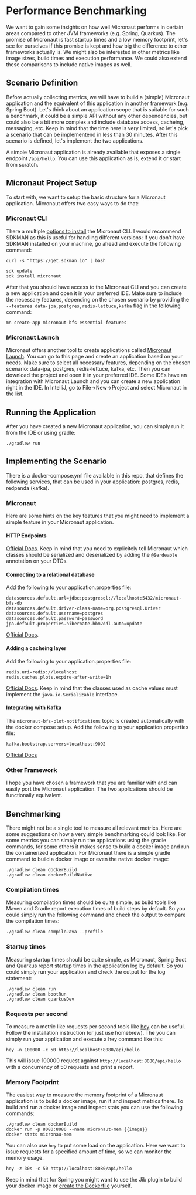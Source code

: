 # Performance Benchmarking

We want to gain some insights on how well Micronaut performs in certain areas compared to other JVM frameworks (e.g. Spring, Quarkus). The promise of Micronaut is fast startup times and a low memory footprint, let's see for ourselves if this promise is kept and how big the difference to other frameworks actually is. We might also be interested in other metrics like image sizes, build times and execution performance. We could also extend these comparisons to include native images as well.

## Scenario Definition
Before actually collecting metrics, we will have to build a (simple) Micronaut application and the equivalent of this application in another framework (e.g. Spring Boot). Let's think about an application scope that is suitable for such a benchmark, it could be a simple API without any other dependencies, but could also be a bit more complex and include database access, cacheing, messaging, etc. Keep in mind that the time here is very limited, so let's pick a scenario that can be implementend in less than 30 minutes.
After this scenario is defined, let's implement the two applications.

A simple Micronaut application is already available that exposes a single endpoint `/api/hello`. You can use this application as is, extend it or start from scratch.

## Micronaut Project Setup
To start with, we want to setup the basic structure for a Micronaut application. Micronaut offers two easy ways to do that:

### Micronaut CLI
There a multiple [options to install](https://micronaut-projects.github.io/micronaut-starter/latest/guide/#installation) the Micronaut CLI. I would recommend SDKMAN as this is useful for handling different versions:
If you don't have SDKMAN installed on your machine, go ahead and execute the following command:
```shell
curl -s "https://get.sdkman.io" | bash
```
```shell
sdk update
sdk install micronaut
```

After that you should have access to the Micronaut CLI and you can create a new application and open it in your preferred IDE. Make sure to include the necessary features, depending on the chosen scenario by providing the `--features data-jpa,postgres,redis-lettuce,kafka` flag in the following command:
```shell
mn create-app micronaut-bfs-essential-features
```

### Micronaut Launch
Micronaut offers another tool to create applications called [Micronaut Launch](https://micronaut.io/launch/). You can go to this page and create an application based on your needs. Make sure to select all necessary features, depending on the chosen scenario: data-jpa, postgres, redis-lettuce, kafka, etc. Then you can download the project and open it in your preferred IDE.
Some IDEs have an integration with Micronaut Launch and you can create a new application right in the IDE. In IntelliJ, go to File->New->Project and select Micronaut in the list. 

## Running the Application
After you have created a new Micronaut application, you can simply run it from the IDE or using gradle:
```shell
./gradlew run
```

## Implementing the Scenario
There is a docker-compose.yml file available in this repo, that defines the following services, that can be used in your application: postgres, redis, redpanda (kafka).

### Micronaut
Here are some hints on the key features that you might need to implement a simple feature in your Micronaut application.

#### HTTP Endpoints
[Official Docs](https://docs.micronaut.io/latest/guide/#binding).
Keep in mind that you need to explicitely tell Micronaut which classes should be serialized and deserialized by adding the `@Serdeable` annotation on your DTOs.

#### Connecting to a relational database
Add the following to your application.properties file:
```properties
datasources.default.url=jdbc:postgresql://localhost:5432/micronaut-bfs-db
datasources.default.driver-class-name=org.postgresql.Driver
datasources.default.username=postgres
datasources.default.password=password
jpa.default.properties.hibernate.hbm2ddl.auto=update
```
[Official Docs](https://micronaut-projects.github.io/micronaut-data/latest/guide/#hibernateJpaAnnotations).

#### Adding a cacheing layer
Add the following to your application.properties file:
```properties
redis.uri=redis://localhost
redis.caches.plots.expire-after-write=1h
```
[Official Docs](https://micronaut-projects.github.io/micronaut-cache/latest/guide/#annotations).
Keep in mind that the classes used as cache values must implement the `java.io.Serializable` interface.

#### Integrating with Kafka
The `micronaut-bfs-plot-notifications` topic is created automatically with the docker compose setup. Add the following to your application.properties file:
```properties
kafka.bootstrap.servers=localhost:9092
```
[Official Docs](https://micronaut-projects.github.io/micronaut-kafka/latest/guide/#kafkaQuickStart)

### Other Framework
I hope you have chosen a framework that you are familiar with and can easily port the Micronaut application. The two applications should be functionally equivalent.

## Benchmarking
There might not be a single tool to measure all relevant metrics. Here are some suggestions on how a very simple benchmarking could look like. For some metrics you can simply run the applications using the gradle commands, for some others it makes sense to build a docker image and run the containerized application.
For Micronaut there is a simple gradle command to build a docker image or even the native docker image:
```shell
./gradlew clean dockerBuild
./gradlew clean dockerBuildNative
```

### Compilation times
Measuring compilation times should be quite simple, as build tools like Maven and Gradle report execution times of build steps by default.
So you could simply run the following command and check the output to compare the compilation times:
```shell
./gradlew clean compileJava --profile
```

### Startup times
Measuring startup times should be quite simple, as Micronaut, Spring Boot and Quarkus report startup times in the application log by default.
So you could simply run your application and check the output for the log statement:
```shell
./gradlew clean run
./gradlew clean bootRun
./gradlew clean quarkusDev
```

### Requests per second
To measure a metric like requests per second tools like [hey](https://github.com/rakyll/hey) can be useful. Follow the installation instruction (or just use homebrew).
The you can simply run your application and execute a hey command like this:
```shell
hey -n 100000 -c 50 http://localhost:8080/api/hello
```
This will issue 100000 request against `http://localhost:8080/api/hello` with a concurrency of 50 requests and print a report.

### Memory Footprint
The easiest way to measure the memory footprint of a Micronaut application is to build a docker image, run it and inspect metrics there.
To build and run a docker image and inspect stats you can use the following commands:
```shell
./gradlew clean dockerBuild
docker run -p 8080:8080 --name micronaut-mem {{image}}
docker stats micronau-mem
```
You can also use `hey` to put some load on the application. Here we want to issue requests for a specified amount of time, so we can monitor the memory usage. 
```shell
hey -z 30s -c 50 http://localhost:8080/api/hello
```

Keep in mind that for Spring you might want to use the Jib plugin to build your docker image or [create the Dockerfile](https://spring.io/guides/topicals/spring-boot-docker) yourself.
